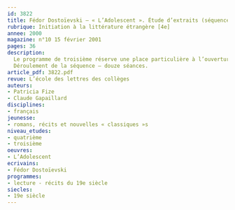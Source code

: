```yaml
---
id: 3822
title: Fédor Dostoïevski – « L’Adolescent ». Étude d’extraits (séquence)
rubrique: Initiation à la littérature étrangère [4e]
annee: 2000
magazine: n°10 15 février 2001
pages: 36
description: 
  Le programme de troisième réserve une place particulière à l’ouverture aux littératures étrangères, notamment européennes. L’objectif est de susciter l’intérêt des élèves pour des formes culturelles autres que celles que l’école leur rend traditionnellement familières. C’est un roman russe de la fin du XIXe siècle (1875) qui est proposé ici, dans le cadre d’un groupement de textes extraits de « L’Adolescent » de Dostoïevski, afin de faire percevoir aux élèves la dimension paradoxale de la lecture d’un texte traduit.
  Déroulement de la séquence – douze séances.
article_pdf: 3822.pdf
revue: L’école des lettres des collèges
auteurs:
- Patricia Fize
- Claude Gapaillard
disciplines:
- français
jeunesse:
- romans, récits et nouvelles « classiques »s
niveau_etudes:
- quatrième
- troisième
oeuvres:
- L’Adolescent
ecrivains:
- Fédor Dostoïevski
programmes:
- lecture - récits du 19e siècle
siecles:
- 19e siècle
---
```

